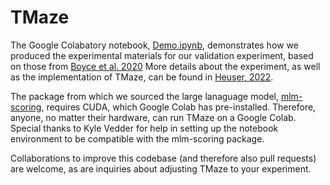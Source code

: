 # TMaze
The Google Colabatory notebook, [Demo.ipynb](https://github.com/annikaheuser/TMaze/blob/main/Demo.ipynb), demonstrates how we produced the experimental materials for our validation experiment, based on those from [Boyce et al. 2020](https://www.sciencedirect.com/science/article/pii/S0749596X19301147?casa_token=dagGMwp31pkAAAAA:oz8XctgyhvYLYS0WApWTnWTwg-90SqG9ayjfnSRniwsgxQ7dCieP1jAfQO6xVt1u2ed-kqXBNg) More details about the experiment, as well as the implementation of TMaze, can be found in [Heuser, 2022](https://dspace.mit.edu/handle/1721.1/147233). 

The package from which we sourced the large lanaguage model, [mlm-scoring](https://github.com/awslabs/mlm-scoring), requires CUDA, which Google Colab has pre-installed. Therefore, anyone, no matter their hardware, can run TMaze on a Google Colab. Special thanks to Kyle Vedder for help in setting up the notebook environment to be compatible with the mlm-scoring package. 

Collaborations to improve this codebase (and therefore also pull requests) are welcome, as are inquiries about adjusting TMaze to your experiment. 

